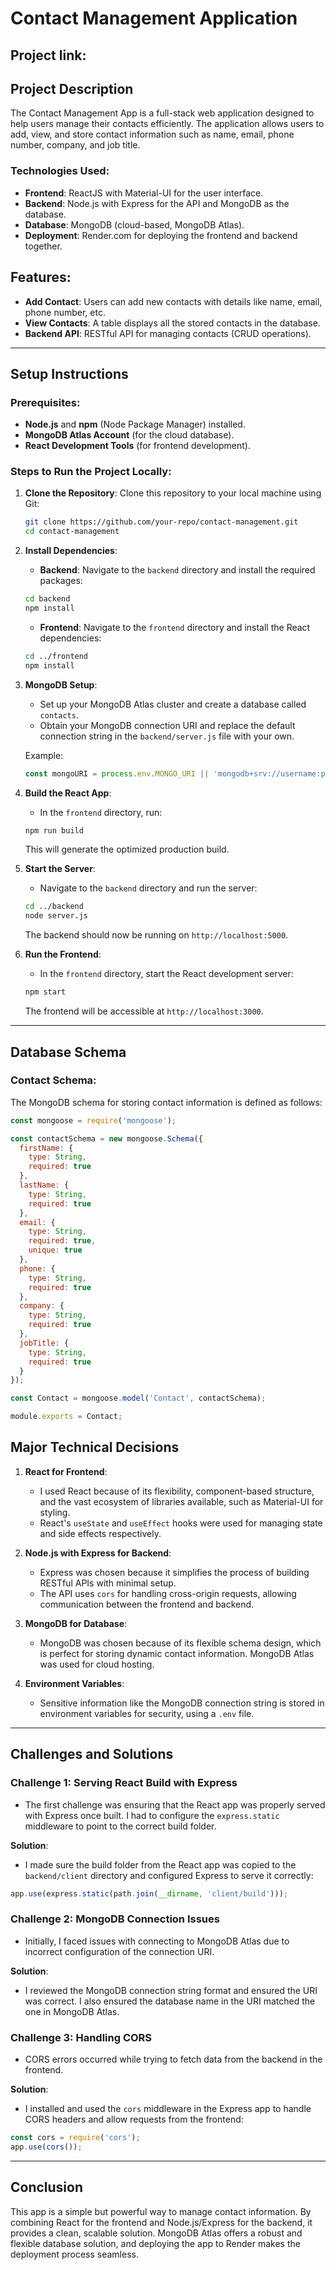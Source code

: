 # Contact Management Application

## Project link: 

## Project Description

The Contact Management App is a full-stack web application designed to help users manage their contacts efficiently. The application allows users to add, view, and store contact information such as name, email, phone number, company, and job title.

### Technologies Used:
- **Frontend**: ReactJS with Material-UI for the user interface.
- **Backend**: Node.js with Express for the API and MongoDB as the database.
- **Database**: MongoDB (cloud-based, MongoDB Atlas).
- **Deployment**: Render.com for deploying the frontend and backend together.

## Features:
- **Add Contact**: Users can add new contacts with details like name, email, phone number, etc.
- **View Contacts**: A table displays all the stored contacts in the database.
- **Backend API**: RESTful API for managing contacts (CRUD operations).

---

## Setup Instructions

### Prerequisites:
- **Node.js** and **npm** (Node Package Manager) installed.
- **MongoDB Atlas Account** (for the cloud database).
- **React Development Tools** (for frontend development).

### Steps to Run the Project Locally:

1. **Clone the Repository**: Clone this repository to your local machine using Git:

    ```bash
    git clone https://github.com/your-repo/contact-management.git
    cd contact-management
    ```

2. **Install Dependencies**:
    - **Backend**: Navigate to the `backend` directory and install the required packages:

    ```bash
    cd backend
    npm install
    ```

    - **Frontend**: Navigate to the `frontend` directory and install the React dependencies:

    ```bash
    cd ../frontend
    npm install
    ```

3. **MongoDB Setup**:
    - Set up your MongoDB Atlas cluster and create a database called `contacts`.
    - Obtain your MongoDB connection URI and replace the default connection string in the `backend/server.js` file with your own.

    Example:

    ```js
    const mongoURI = process.env.MONGO_URI || 'mongodb+srv://username:password@cluster.mongodb.net/contacts?retryWrites=true&w=majority';
    ```

4. **Build the React App**:
    - In the `frontend` directory, run:

    ```bash
    npm run build
    ```

    This will generate the optimized production build.

5. **Start the Server**:
    - Navigate to the `backend` directory and run the server:

    ```bash
    cd ../backend
    node server.js
    ```

    The backend should now be running on `http://localhost:5000`.

6. **Run the Frontend**:
    - In the `frontend` directory, start the React development server:

    ```bash
    npm start
    ```

    The frontend will be accessible at `http://localhost:3000`.

---

## Database Schema

### Contact Schema:

The MongoDB schema for storing contact information is defined as follows:

```js
const mongoose = require('mongoose');

const contactSchema = new mongoose.Schema({
  firstName: {
    type: String,
    required: true
  },
  lastName: {
    type: String,
    required: true
  },
  email: {
    type: String,
    required: true,
    unique: true
  },
  phone: {
    type: String,
    required: true
  },
  company: {
    type: String,
    required: true
  },
  jobTitle: {
    type: String,
    required: true
  }
});

const Contact = mongoose.model('Contact', contactSchema);

module.exports = Contact;
```

## Major Technical Decisions

1. **React for Frontend**:
    - I used React because of its flexibility, component-based structure, and the vast ecosystem of libraries available, such as Material-UI for styling.
    - React's `useState` and `useEffect` hooks were used for managing state and side effects respectively.

2. **Node.js with Express for Backend**:
    - Express was chosen because it simplifies the process of building RESTful APIs with minimal setup.
    - The API uses `cors` for handling cross-origin requests, allowing communication between the frontend and backend.

3. **MongoDB for Database**:
    - MongoDB was chosen because of its flexible schema design, which is perfect for storing dynamic contact information. MongoDB Atlas was used for cloud hosting.

4. **Environment Variables**:
    - Sensitive information like the MongoDB connection string is stored in environment variables for security, using a `.env` file.

---


## Challenges and Solutions

### Challenge 1: **Serving React Build with Express**

- The first challenge was ensuring that the React app was properly served with Express once built. I had to configure the `express.static` middleware to point to the correct build folder.

**Solution**:

- I made sure the build folder from the React app was copied to the `backend/client` directory and configured Express to serve it correctly:

```js
app.use(express.static(path.join(__dirname, 'client/build')));
```


### Challenge 2: **MongoDB Connection Issues**

- Initially, I faced issues with connecting to MongoDB Atlas due to incorrect configuration of the connection URI.

**Solution**:

- I reviewed the MongoDB connection string format and ensured the URI was correct. I also ensured the database name in the URI matched the one in MongoDB Atlas.

### Challenge 3: **Handling CORS**

- CORS errors occurred while trying to fetch data from the backend in the frontend.

**Solution**:

- I installed and used the `cors` middleware in the Express app to handle CORS headers and allow requests from the frontend:

```js
const cors = require('cors');
app.use(cors());
```
---

## Conclusion

This app is a simple but powerful way to manage contact information. By combining React for the frontend and Node.js/Express for the backend, it provides a clean, scalable solution. MongoDB Atlas offers a robust and flexible database solution, and deploying the app to Render makes the deployment process seamless.

